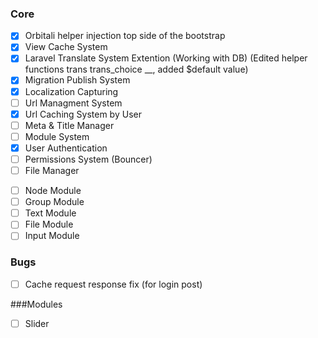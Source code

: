 ### Core
*[x] Orbitali helper injection top side of the bootstrap
*[x] View Cache System
*[x] Laravel Translate System Extention (Working with DB) (Edited helper functions trans trans_choice __, added $default value)
*[x] Migration Publish System
*[x] Localization Capturing
*[ ] Url Managment System
*[x] Url Caching System by User 
*[ ] Meta & Title Manager
*[ ] Module System
*[x] User Authentication
*[ ] Permissions System (Bouncer)
*[ ] File Manager
-[ ] Node Module
-[ ] Group Module
-[ ] Text Module
-[ ] File Module
-[ ] Input Module

### Bugs
*[ ] Cache request response fix (for login post)

###Modules
*[ ] Slider
